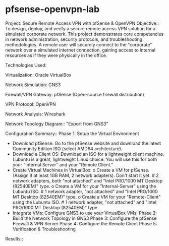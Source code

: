 # pfsense-openvpn-lab
Project: Secure Remote Access VPN with pfSense & OpenVPN
Objective::
To design, deploy, and verify a secure remote access VPN solution for a simulated corporate network. This project demonstrates core competencies in network administration, security protocols, and troubleshooting methodologies. A remote user will securely connect to the "corporate" network over a simulated internet connection, gaining access to internal resources as if they were physically in the office.

Technologies Used:

Virtualization: Oracle VirtualBox

Network Simulation: GNS3

Firewall/VPN Gateway: pfSense (Open-source firewall distribution)

VPN Protocol: OpenVPN

Network Analysis: Wireshark

Network Topology Diagram::
"Export from GNS3"

Configuration Summary::
Phase 1: Setup the Virtual Environment
- Download pfSense: Go to the pfSense website and download the latest Community Edition ISO (select AMD64 architecture).
- Download a Client OS: Download an ISO for a lightweight client machine. Lubuntu is a great, lightweight Linux choice. You will use this for both your "Internal Server" and your "Remote Client."
- Create Virtual Machines in VirtualBox:
    o Create a VM for pfSense. (Assign it at least 1GB RAM, 2 network adapters). Don't start it yet.
        # 2 network adapters, both "not attached" and "Intel PRO/1000 MT Desktop (82540EM)" type.
    o Create a VM for your "Internal-Server" using the Lubuntu ISO.
        # 1 network adapter, "not attached" and "Intel PRO/1000 MT Desktop (82540EM)" type.
    o Create a VM for your "Remote-Client" using the Lubuntu ISO.
        # 1 network adapter, "not attached" and "Intel PRO/1000 MT Desktop (82540EM)" type.
- Integrate VMs: Configure GNS3 to use your VirtualBox VMs.
Phase 2: Build the Network Topology in GNS3
Phase 3: Configure the pfSense Firewall & VPN Server
Phase 4: Configure the Remote Client
Phase 5: Verification & Troubleshooting

Results::